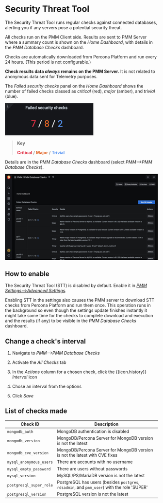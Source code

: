 # Security Threat Tool

The Security Threat Tool runs regular checks against connected databases, alerting you if any servers pose a potential security threat.

All checks run on the PMM Client side. Results are sent to PMM Server where a summary count is shown on the *Home Dashboard*, with details in the *PMM Database Checks* dashboard.

Checks are automatically downloaded from Percona Platform and run every 24 hours. (This period is not configurable.)

**Check results data *always* remains on the PMM Server.** It is not related to anonymous data sent for Telemetry purposes.

The *Failed security checks* panel on the *Home Dashboard* shows the number of failed checks classed as *critical* (red), *major* (amber), and *trivial* (blue).

![!Failed security checks panel](../../_images/PMM_Home_Dashboard_Panels_Failed_Security_Checks.jpg)

> **Key**
>
> <b style="color:#e02f44;">Critical</b> / <b style="color:#e36526;">Major</b> / <b style="color:#5794f2;">Trivial</b>

Details are in the *PMM Database Checks* dashboard (select *PMM-->PMM Database Checks*).

![!PMM Database Checks dashboard](../../_images/PMM_Database_Checks.jpg)

## How to enable

The Security Threat Tool (STT) is disabled by default. Enable it in [*PMM Settings-->Advanced Settings*](../../how-to/configure.md#advanced-settings).

Enabling STT in the settings also causes the PMM server to download STT checks from Percona Platform and run them once. This operation runs in the background so even though the settings update finishes instantly it might take some time for the checks to complete download and execution and the results (if any) to be visible in the *PMM Database Checks* dashboard.

## Change a check's interval

1. Navigate to *PMM-->PMM Database Checks*

2. Activate the *All Checks* tab

3. In the *Actions* column for a chosen check, click the {{icon.history}} *Interval* icon

4. Chose an interval from the options

5. Click *Save*

## List of checks made

| Check ID                | Description
| ----------------------- | ----------------------------------------------------------------
| `mongodb_auth`          | MongoDB authentication is disabled
| `mongodb_version`       | MongoDB/Percona Server for MongoDB version is not the latest
| `mongodb_cve_version`   | MongoDB/Percona Server for MongoDB version is not the latest with CVE fixes
| `mysql_anonymous_users` | There are accounts with no username
| `mysql_empty_password`  | There are users without passwords
| `mysql_version`         | MySQL/PS/MariaDB version is not the latest
| `postgresql_super_role` | PostgreSQL has users (besides `postgres`, `rdsadmin`, and `pmm_user`) with the role 'SUPER'
| `postgresql_version`    | PostgreSQL version is not the latest